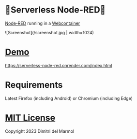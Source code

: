 # 🤯Serverless Node-RED🤯

[Node-RED](https://nodered.org/) running in a [Webcontainer](https://webcontainers.io/)

![Screenshot](/screenshot.jpg | width=1024)

# [Demo](https://serverless-node-red.onrender.com/index.html)

https://serverless-node-red.onrender.com/index.html

# Requirements

Latest Firefox (including Android) or Chromium (including Edge)

# [MIT License](./LICENSE)

Copyright 2023 Dimitri del Marmol
